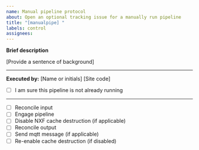 ```yaml
---
name: Manual pipeline protocol
about: Open an optional tracking issue for a manually run pipeline
title: "[manualpipe] "
labels: control
assignees: 
---
```


**Brief description**

[Provide a sentence of background]

***
**Executed by:** [Name or initials] [Site code]

* [ ] I am sure this pipeline is not already running

***
* [ ] Reconcile input
* [ ] Engage pipeline
* [ ] Disable NXF cache destruction (if applicable)
* [ ] Reconcile output
* [ ] Send mqtt message (if applicable)
* [ ] Re-enable cache destruction (if disabled)
